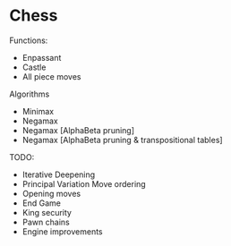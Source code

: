 # Chess
Functions:
  - Enpassant
  - Castle
  - All piece moves

Algorithms
  - Minimax
  - Negamax
  - Negamax [AlphaBeta pruning]
  - Negamax [AlphaBeta pruning & transpositional tables]

TODO:
  - Iterative Deepening
  - Principal Variation Move ordering
  - Opening moves
  - End Game
  - King security
  - Pawn chains
  - Engine improvements
